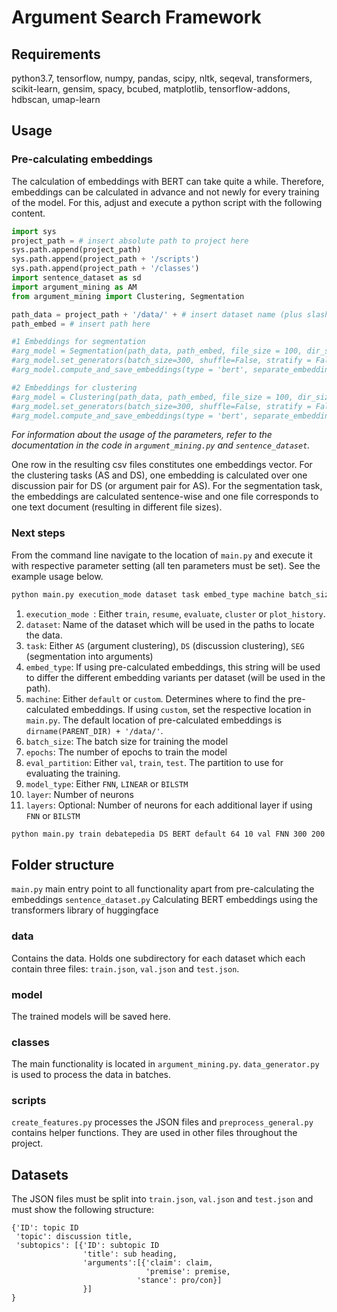 # Argument Search Framework

## Requirements
python3.7, tensorflow, numpy, pandas, scipy, nltk, seqeval, transformers, scikit-learn, gensim, spacy, bcubed, matplotlib, tensorflow-addons, hdbscan, umap-learn

## Usage

### Pre-calculating embeddings
The calculation of embeddings with BERT can take quite a while. Therefore, embeddings can be calculated in advance and not newly for every training of the model. For this, adjust and execute a python script with the following content.

```python
import sys
project_path = # insert absolute path to project here
sys.path.append(project_path)
sys.path.append(project_path + '/scripts')
sys.path.append(project_path + '/classes')
import sentence_dataset as sd
import argument_mining as AM
from argument_mining import Clustering, Segmentation

path_data = project_path + '/data/' + # insert dataset name (plus slash) here
path_embed = # insert path here

#1 Embeddings for segmentation
#arg_model = Segmentation(path_data, path_embed, file_size = 100, dir_size = 1000, mode = 'debatepediaSEG')
#arg_model.set_generators(batch_size=300, shuffle=False, stratify = False)
#arg_model.compute_and_save_embeddings(type = 'bert', separate_embedding=None, word_embedding=False)

#2 Embeddings for clustering
#arg_model = Clustering(path_data, path_embed, file_size = 100, dir_size = 1000, mode = 'debatepediaDS')
#arg_model.set_generators(batch_size=300, shuffle=False, stratify = False)
#arg_model.compute_and_save_embeddings(type = 'bert', separate_embedding=True, word_embedding=True)

```
_For information about the usage of the parameters, refer to the documentation in the code in `argument_mining.py` and `sentence_dataset`._

One row in the resulting csv files constitutes one embeddings vector. For the clustering tasks (AS and DS), one embedding is calculated over one discussion pair for DS (or argument pair for AS). For the segmentation task, the embeddings are calculated sentence-wise and one file corresponds to one text document (resulting in different file sizes).

### Next steps
From the command line navigate to the location of `main.py` and execute it with respective parameter setting (all ten parameters must be set). See the example usage below.

```bash
python main.py execution_mode dataset task embed_type machine batch_size epochs eval_partition model_type layer [layers]
```

1. `execution_mode `: Either `train`, `resume`, `evaluate`, `cluster` or `plot_history`.
2. `dataset`: Name of the dataset which will be used in the paths to locate the data.
3. `task`: Either `AS` (argument clustering), `DS` (discussion clustering), `SEG` (segmentation into arguments)
4. `embed_type`: If using pre-calculated embeddings, this string will be used to differ the different embedding variants per dataset (will be used in the path).
5. `machine`: Either `default` or `custom`. Determines where to find the pre-calculated embeddings. If using `custom`, set the respective location in `main.py`. The default location of pre-calculated embeddings is `dirname(PARENT_DIR) + '/data/'`.
6. `batch_size`: The batch size for training the model
7. `epochs`: The number of epochs to train the model
8. `eval_partition`: Either `val`, `train`, `test`. The partition to use for evaluating the training.
9. `model_type`: Either `FNN`, `LINEAR` or `BILSTM`
10. `layer`: Number of neurons
11. `layers`: Optional: Number of neurons for each additional layer if using `FNN` or `BILSTM`



```bash
python main.py train debatepedia DS BERT default 64 10 val FNN 300 200 100
```

## Folder structure
`main.py` main entry point to all functionality apart from pre-calculating the embeddings
`sentence_dataset.py` Calculating BERT embeddings using the transformers library of huggingface
### data
Contains the data. Holds one subdirectory for each dataset which each contain three files: `train.json`, `val.json` and `test.json`.
### model
The trained models will be saved here.
### classes
The main functionality is located in `argument_mining.py`. `data_generator.py` is used to process the data in batches.
### scripts
`create_features.py` processes the JSON files and `preprocess_general.py` contains helper functions. They are used in other files throughout the project.

## Datasets
The JSON files must be split into `train.json`, `val.json` and `test.json` and must show the following structure:
```
{'ID': topic ID
 'topic': discussion title, 
 'subtopics': [{'ID': subtopic ID
                'title': sub heading,
                'arguments':[{'claim': claim,
                              'premise': premise,
                            'stance': pro/con}]
                }]
}
```



